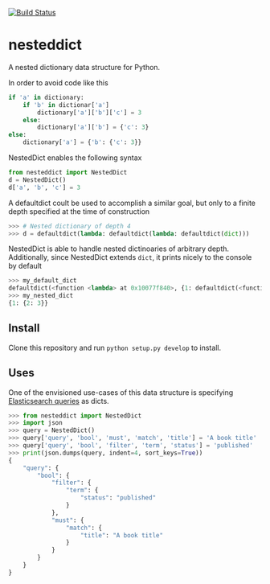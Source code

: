 [![Build Status](https://travis-ci.org/nickstanisha/nesteddict.svg?branch=master)](https://travis-ci.org/nickstanisha/nesteddict)

# nesteddict
A nested dictionary data structure for Python.

In order to avoid code like this
```python
if 'a' in dictionary:
    if 'b' in dictionar['a']
        dictionary['a']['b']['c'] = 3
    else:
        dictionary['a']['b'] = {'c': 3}
else:
    dictionary['a'] = {'b': {'c': 3}}
```

NestedDict enables the following syntax

```python
from nesteddict import NestedDict
d = NestedDict()
d['a', 'b', 'c'] = 3
```

A defaultdict coult be used to accomplish a similar goal, but only to
a finite depth specified at the time of construction

```python
>>> # Nested dictionary of depth 4
>>> d = defaultdict(lambda: defaultdict(lambda: defaultdict(dict)))
```

NestedDict is able to handle nested dictinoaries of arbitrary depth. Additionally,
since NestedDict extends `dict`, it prints nicely to the console by default

```python
>>> my_default_dict
defaultdict(<function <lambda> at 0x10077f840>, {1: defaultdict(<function <lambda>.<locals>.<lambda> at 0x10185a400>, {2: 3})})
>>> my_nested_dict
{1: {2: 3}}
```

## Install
Clone this repository and run `python setup.py develop` to install.

## Uses

One of the envisioned use-cases of this data structure is specifying
[Elasticsearch queries](https://www.elastic.co/guide/en/elasticsearch/reference/current/query-filter-context.html)
as dicts.

```python
>>> from nesteddict import NestedDict
>>> import json
>>> query = NestedDict()
>>> query['query', 'bool', 'must', 'match', 'title'] = 'A book title'
>>> query['query', 'bool', 'filter', 'term', 'status'] = 'published'
>>> print(json.dumps(query, indent=4, sort_keys=True))
{
    "query": {
        "bool": {
            "filter": {
                "term": {
                    "status": "published"
                }
            },
            "must": {
                "match": {
                    "title": "A book title"
                }
            }
        }
    }
}
```
